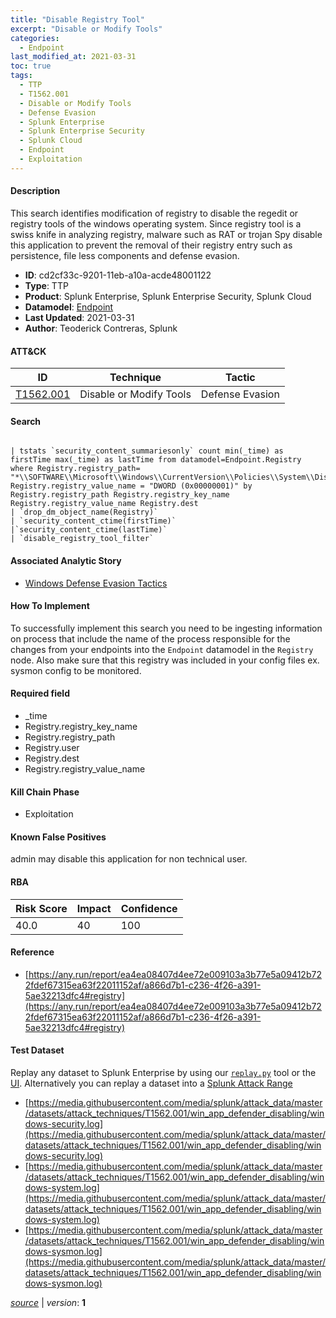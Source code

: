 ```yaml
---
title: "Disable Registry Tool"
excerpt: "Disable or Modify Tools"
categories:
  - Endpoint
last_modified_at: 2021-03-31
toc: true
tags:
  - TTP
  - T1562.001
  - Disable or Modify Tools
  - Defense Evasion
  - Splunk Enterprise
  - Splunk Enterprise Security
  - Splunk Cloud
  - Endpoint
  - Exploitation
---
```




#### Description

This search identifies modification of registry to disable the regedit or registry tools of the windows operating system. Since registry tool is a swiss knife in analyzing registry, malware such as RAT or trojan Spy disable this application to prevent the removal of their registry entry such as persistence, file less components and defense evasion.

- **ID**: cd2cf33c-9201-11eb-a10a-acde48001122
- **Type**: TTP
- **Product**: Splunk Enterprise, Splunk Enterprise Security, Splunk Cloud
- **Datamodel**: [Endpoint](https://docs.splunk.com/Documentation/CIM/latest/User/Endpoint)
- **Last Updated**: 2021-03-31
- **Author**: Teoderick Contreras, Splunk


#### ATT&CK

| ID          | Technique   | Tactic       |
| ----------- | ----------- |--------------|
| [T1562.001](https://attack.mitre.org/techniques/T1562/001/) | Disable or Modify Tools | Defense Evasion |


#### Search

```

| tstats `security_content_summariesonly` count min(_time) as firstTime max(_time) as lastTime from datamodel=Endpoint.Registry where Registry.registry_path= "*\\SOFTWARE\\Microsoft\\Windows\\CurrentVersion\\Policies\\System\\DisableRegistryTools" Registry.registry_value_name = "DWORD (0x00000001)" by Registry.registry_path Registry.registry_key_name Registry.registry_value_name Registry.dest 
| `drop_dm_object_name(Registry)` 
| `security_content_ctime(firstTime)` 
|`security_content_ctime(lastTime)` 
| `disable_registry_tool_filter`
```

#### Associated Analytic Story
* [Windows Defense Evasion Tactics](/stories/windows_defense_evasion_tactics)


#### How To Implement
To successfully implement this search you need to be ingesting information on process that include the name of the process responsible for the changes from your endpoints into the `Endpoint` datamodel in the `Registry` node. Also make sure that this registry was included in your config files ex. sysmon config to be monitored.

#### Required field
* _time
* Registry.registry_key_name
* Registry.registry_path
* Registry.user
* Registry.dest
* Registry.registry_value_name


#### Kill Chain Phase
* Exploitation


#### Known False Positives
admin may disable this application for non technical user.



#### RBA

| Risk Score  | Impact      | Confidence   |
| ----------- | ----------- |--------------|
| 40.0 | 40 | 100 |



#### Reference

* [https://any.run/report/ea4ea08407d4ee72e009103a3b77e5a09412b722fdef67315ea63f22011152af/a866d7b1-c236-4f26-a391-5ae32213dfc4#registry](https://any.run/report/ea4ea08407d4ee72e009103a3b77e5a09412b722fdef67315ea63f22011152af/a866d7b1-c236-4f26-a391-5ae32213dfc4#registry)



#### Test Dataset
Replay any dataset to Splunk Enterprise by using our [`replay.py`](https://github.com/splunk/attack_data#using-replaypy) tool or the [UI](https://github.com/splunk/attack_data#using-ui).
Alternatively you can replay a dataset into a [Splunk Attack Range](https://github.com/splunk/attack_range#replay-dumps-into-attack-range-splunk-server)

* [https://media.githubusercontent.com/media/splunk/attack_data/master/datasets/attack_techniques/T1562.001/win_app_defender_disabling/windows-security.log](https://media.githubusercontent.com/media/splunk/attack_data/master/datasets/attack_techniques/T1562.001/win_app_defender_disabling/windows-security.log)
* [https://media.githubusercontent.com/media/splunk/attack_data/master/datasets/attack_techniques/T1562.001/win_app_defender_disabling/windows-system.log](https://media.githubusercontent.com/media/splunk/attack_data/master/datasets/attack_techniques/T1562.001/win_app_defender_disabling/windows-system.log)
* [https://media.githubusercontent.com/media/splunk/attack_data/master/datasets/attack_techniques/T1562.001/win_app_defender_disabling/windows-sysmon.log](https://media.githubusercontent.com/media/splunk/attack_data/master/datasets/attack_techniques/T1562.001/win_app_defender_disabling/windows-sysmon.log)



[*source*](https://github.com/splunk/security_content/tree/develop/detections/endpoint/disable_registry_tool.yml) \| *version*: **1**